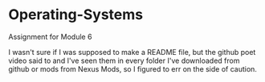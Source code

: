 # Operating-Systems
Assignment for Module 6

I wasn't sure if I was supposed to make a README file, but the github poet video said to and I've seen them in every folder I've downloaded from github or mods from Nexus Mods, so I figured to err on the side of caution.
